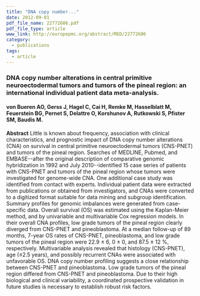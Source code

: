```yaml
---
title: "DNA copy number..."
date: 2012-09-01
pdf_file_name: 22772606.pdf
pdf_file_type: article
www_link: http://europepmc.org/abstract/MED/22772606
category:
  - publications
tags:
  - article
---
```


### DNA copy number alterations in central primitive neuroectodermal tumors and tumors of the pineal region: an international individual patient data meta-analysis.
#### von Bueren AO, Gerss J, Hagel C, Cai H, Remke M, Hasselblatt M, Feuerstein BG, Pernet S, Delattre O, Korshunov A, Rutkowski S, Pfister SM, Baudis M.

**Abstract** Little is known about frequency, association with clinical characteristics, and prognostic impact of DNA copy number alterations (CNA) on survival in central primitive neuroectodermal tumors (CNS-PNET) and tumors of the pineal region. Searches of MEDLINE, Pubmed, and EMBASE--after the original description of comparative genomic hybridization in 1992 and July 2010--identified 15 case series of patients with CNS-PNET and tumors of the pineal region whose tumors were investigated for genome-wide CNA. One additional case study was identified from contact with experts. Individual patient data were extracted from publications or obtained from investigators, and CNAs were converted to a digitized format suitable for data mining and subgroup identification. Summary profiles for genomic imbalances were generated from case-specific data. Overall survival (OS) was estimated using the Kaplan-Meier method, and by univariable and multivariable Cox regression models. In their overall CNA profiles, low grade tumors of the pineal region clearly diverged from CNS-PNET and pineoblastoma. At a median follow-up of 89 months, 7-year OS rates of CNS-PNET, pineoblastoma, and low grade tumors of the pineal region were 22.9 ± 6, 0 ± 0, and 87.5 ± 12 %, respectively. Multivariable analysis revealed that histology (CNS-PNET), age (≤2.5 years), and possibly recurrent CNAs were associated with unfavorable OS. DNA copy number profiling suggests a close relationship between CNS-PNET and pineoblastoma. Low grade tumors of the pineal region differed from CNS-PNET and pineoblastoma. Due to their high biological and clinical variability, a coordinated prospective validation in future studies is necessary to establish robust risk factors.

